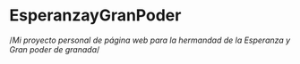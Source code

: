 # EsperanzayGranPoder
/*Mi proyecto personal de página web para la hermandad de la Esperanza y Gran poder de granada*/
